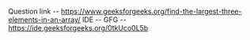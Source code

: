 Question link -- https://www.geeksforgeeks.org/find-the-largest-three-elements-in-an-array/
IDE -- GFG -- https://ide.geeksforgeeks.org/0tkUco0L5b
